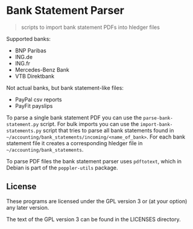 # Bank Statement Parser

> scripts to import bank statement PDFs into hledger files

Supported banks:

* BNP Paribas
* ING.de
* ING.fr
* Mercedes-Benz Bank
* VTB Direktbank

Not actual banks, but bank statement-like files:

* PayPal csv reports
* PayFit payslips

To parse a single bank statement PDF you can use the `parse-bank-statement.py`
script. For bulk imports you can use the `import-bank-statements.py` script
that tries to parse all bank statements found in
`~/accounting/bank_statements/incoming/<name_of_bank>`. For each bank statement
file it creates a corresponding hledger file in `~/accounting/bank_statements`.

To parse PDF files the bank statement parser uses `pdftotext`, which in Debian
is part of the `poppler-utils` package.

## License

These programs are licensed under the GPL version 3 or (at your option)
any later version.

The text of the GPL version 3 can be found in the LICENSES directory.

